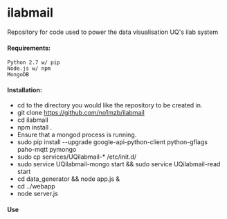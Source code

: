 # ilabmail
Repository for code used to power the data visualisation UQ's ilab system

#### Requirements:
```
Python 2.7 w/ pip
Node.js w/ npm
MongoDB
```

#### Installation:
- cd to the directory you would like the repository to be created in.
- git clone https://github.com/no1mzb/ilabmail
- cd ilabmail
- npm install .
- Ensure that a mongod process is running.
- sudo pip install --upgrade google-api-python-client python-gflags paho-mqtt pymongo
- sudo cp services/UQilabmail-* /etc/init.d/
- sudo service UQilabmail-mongo start && sudo service UQilabmail-read start
- cd data_generator && node app.js &
- cd ../webapp
- node server.js

#### Use
